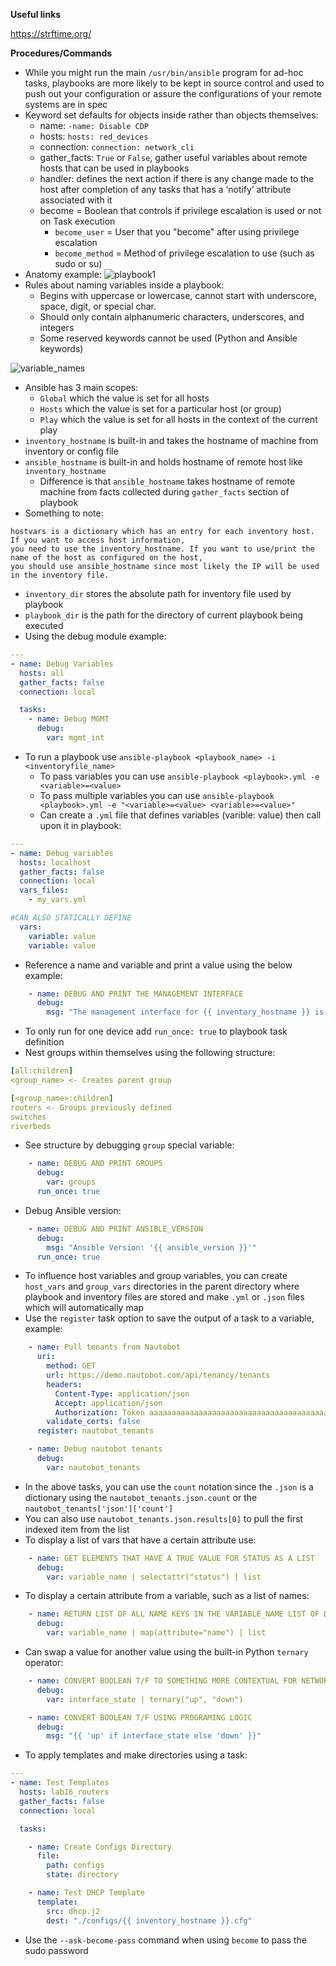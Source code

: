**Useful links**

https://strftime.org/ 

**Procedures/Commands**

- While you might run the main ``/usr/bin/ansible`` program for ad-hoc tasks, playbooks are more likely to be kept in source control and used to push out your configuration or assure the configurations of your remote systems are in spec
- Keyword set defaults for objects inside rather than objects themselves:
  - name: ``-name: Disable CDP``
  - hosts: ``hosts: red_devices``
  - connection: ``connection: network_cli``
  - gather_facts: ``True`` or ``False``, gather useful variables about remote hosts that can be used in playbooks
  - handler: defines the next action if there is any change made to the host after completion of any tasks that has a ‘notify’ attribute associated with it
  - become = Boolean that controls if privilege escalation is used or not on Task execution
    - ``become_user`` = User that you "become" after using privilege escalation
    - ``become_method`` = Method of privilege escalation to use (such as sudo or su)
- Anatomy example:
![playbook1](uploads/c912614d4d9623da4988f27504ac5bae/playbook1.png)
- Rules about naming variables inside a playbook:
  - Begins with uppercase or lowercase, cannot start with underscore, space, digit, or special char.
  - Should only contain alphanumeric characters, underscores, and integers
  - Some reserved keywords cannot be used (Python and Ansible keywords)

![variable_names](uploads/e59a5b330d3e8eee2edcb945d0852a10/variable_names.png)
- Ansible has 3 main scopes:
  - ``Global`` which the value is set for all hosts
  - ``Hosts`` which the value is set for a particular host (or group)
  - ``Play`` which the value is set for all hosts in the context of the current play
- ``inventory_hostname`` is built-in and takes the hostname of machine from inventory or config file
- ``ansible_hostname`` is built-in and holds hostname of remote host like ``inventory_hostname``
  - Difference is that ``ansible_hostname`` takes hostname of remote machine from facts collected during ``gather_facts`` section of playbook
- Something to note:
```
hostvars is a dictionary which has an entry for each inventory host. If you want to access host information, 
you need to use the inventory_hostname. If you want to use/print the name of the host as configured on the host, 
you should use ansible_hostname since most likely the IP will be used in the inventory file.
```
- ``inventory_dir`` stores the absolute path for inventory file used by playbook
- ``playbook_dir`` is the path for the directory of current playbook being executed
- Using the debug module example:
```yaml
---
- name: Debug Variables
  hosts: all
  gather_facts: false
  connection: local

  tasks:
    - name: Debug MGMT
      debug:
        var: mgmt_int 
```
- To run a playbook use ``ansible-playbook <playbook_name> -i <inventoryfile_name>``
  - To pass variables you can use ``ansible-playbook <playbook>.yml -e <variable>=<value>``
  - To pass multiple variables you can use ``ansible-playbook <playbook>.yml -e "<variable>=<value> <variable>=<value>"``
  - Can create a ``.yml`` file that defines variables (varible: value) then call upon it in playbook:
```yaml
---
- name: Debug variables
  hosts: localhost
  gather_facts: false
  connection: local
  vars_files:
    - my_vars.yml

#CAN ALSO STATICALLY DEFINE
  vars:
    variable: value
    variable: value
```
- Reference a name and variable and print a value using the below example:
```yaml
    - name: DEBUG AND PRINT THE MANAGEMENT INTERFACE
      debug: 
        msg: "The management interface for {{ inventory_hostname }} is {{ mgmt_int }}."
```
- To only run for one device add ``run_once: true`` to playbook task definition
- Nest groups within themselves using the following structure:
```yaml
[all:children]
<group_name> <- Creates parent group

[<group_name>:children]
routers <- Groups previously defined
switches
riverbeds
```
- See structure by debugging ``group`` special variable:
```yaml
    - name: DEBUG AND PRINT GROUPS
      debug: 
        var: groups
      run_once: true
```
- Debug Ansible version:
```yaml
    - name: DEBUG AND PRINT ANSIBLE_VERSION
      debug: 
        msg: "Ansible Version: '{{ ansible_version }}'"
      run_once: true
```
- To influence host variables and group variables, you can create ``host_vars`` and ``group_vars`` directories in the parent directory where playbook and inventory files are stored and make ``.yml`` or ``.json`` files which will automatically map 
- Use the ``register`` task option to save the output of a task to a variable, example:
```yaml
    - name: Pull tenants from Nautobot
      uri:
        method: GET
        url: https://demo.nautobot.com/api/tenancy/tenants
        headers:
          Content-Type: application/json
          Accept: application/json
          Authorization: Token aaaaaaaaaaaaaaaaaaaaaaaaaaaaaaaaaaaaaaaa
        validate_certs: false
      register: nautobot_tenants

    - name: Debug nautobot tenants
      debug:
        var: nautobot_tenants
```
- In the above tasks, you can use the ``count`` notation since the ``.json`` is a dictionary using the ``nautobot_tenants.json.count`` or the ``nautobot_tenants['json']['count']``
- You can also use ``nautobot_tenants.json.results[0]`` to pull the first indexed item from the list
- To display a list of vars that have a certain attribute use:
```yaml
    - name: GET ELEMENTS THAT HAVE A TRUE VALUE FOR STATUS AS A LIST
      debug:
        var: variable_name | selectattr("status") | list
```
- To display a certain attribute from a variable, such as a list of names:
```yaml
    - name: RETURN LIST OF ALL NAME KEYS IN THE VARIABLE_NAME LIST OF DICTIONARIES
      debug:
        var: variable_name | map(attribute="name") | list
```
- Can swap a value for another value using the built-in Python ``ternary`` operator:
```yaml
    - name: CONVERT BOOLEAN T/F TO SOMETHING MORE CONTEXTUAL FOR NETWORKING
      debug:
        var: interface_state | ternary("up", "down")

    - name: CONVERT BOOLEAN T/F USING PROGRAMING LOGIC
      debug:
        msg: "{{ 'up' if interface_state else 'down' }}"
```
- To apply templates and make directories using a task:
```yaml
---
- name: Test Templates
  hosts: lab16_routers
  gather_facts: false
  connection: local

  tasks:

    - name: Create Configs Directory
      file:
        path: configs
        state: directory

    - name: Test DHCP Template
      template:
        src: dhcp.j2
        dest: "./configs/{{ inventory_hostname }}.cfg"
```
- Use the ``--ask-become-pass`` command when using ``become`` to pass the sudo password